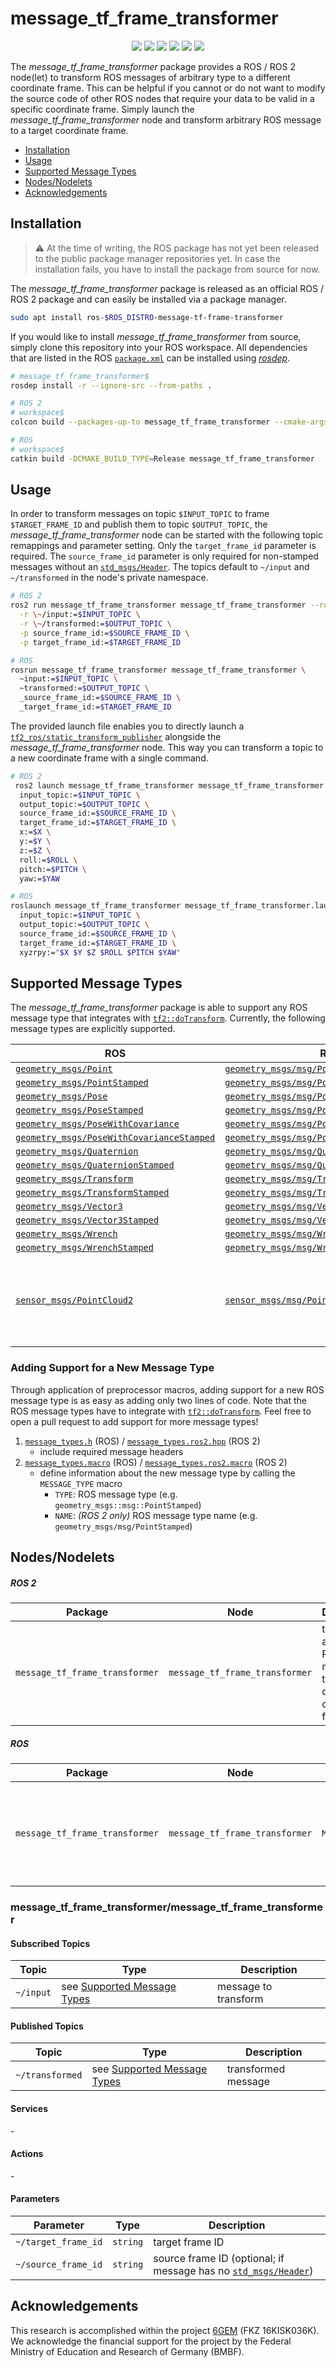 # message_tf_frame_transformer

<p align="center">
  <img src="https://img.shields.io/github/v/release/ika-rwth-aachen/message_tf_frame_transformer"/>
  <img src="https://img.shields.io/github/license/ika-rwth-aachen/message_tf_frame_transformer"/>
  <a href="https://github.com/ika-rwth-aachen/message_tf_frame_transformer/actions/workflows/build.yml"><img src="https://github.com/ika-rwth-aachen/message_tf_frame_transformer/actions/workflows/build.yml/badge.svg"/></a>
  <img src="https://img.shields.io/badge/ROS-noetic-blueviolet"/>
  <img src="https://img.shields.io/badge/ROS 2-humble|rolling-blueviolet"/>
  <a href="https://github.com/ika-rwth-aachen/message_tf_frame_transformer"><img src="https://img.shields.io/github/stars/ika-rwth-aachen/message_tf_frame_transformer?style=social"/></a>
</p>

The *message_tf_frame_transformer* package provides a ROS / ROS 2 node(let) to transform ROS messages of arbitrary type to a different coordinate frame. This can be helpful if you cannot or do not want to modify the source code of other ROS nodes that require your data to be valid in a specific coordinate frame. Simply launch the *message_tf_frame_transformer* node and transform arbitrary ROS message to a target coordinate frame.

- [Installation](#installation)
- [Usage](#usage)
- [Supported Message Types](#supported-message-types)
- [Nodes/Nodelets](#nodesnodelets)
- [Acknowledgements](#acknowledgements)


## Installation

> :warning: At the time of writing, the ROS package has not yet been released to the public package manager repositories yet. In case the installation fails, you have to install the package from source for now.

The *message_tf_frame_transformer* package is released as an official ROS / ROS 2 package and can easily be installed via a package manager.

```bash
sudo apt install ros-$ROS_DISTRO-message-tf-frame-transformer
```

If you would like to install *message_tf_frame_transformer* from source, simply clone this repository into your ROS workspace. All dependencies that are listed in the ROS [`package.xml`](./package.xml) can be installed using [*rosdep*](http://wiki.ros.org/rosdep).

```bash
# message_tf_frame_transformer$
rosdep install -r --ignore-src --from-paths .

# ROS 2
# workspace$
colcon build --packages-up-to message_tf_frame_transformer --cmake-args -DCMAKE_BUILD_TYPE=Release

# ROS
# workspace$
catkin build -DCMAKE_BUILD_TYPE=Release message_tf_frame_transformer
```


## Usage

In order to transform messages on topic `$INPUT_TOPIC` to frame `$TARGET_FRAME_ID` and publish them to topic `$OUTPUT_TOPIC`, the *message_tf_frame_transformer* node can be started with the following topic remappings and parameter setting. Only the `target_frame_id` parameter is required. The `source_frame_id` parameter is only required for non-stamped messages without an [`std_msgs/Header`](https://docs.ros.org/en/api/std_msgs/html/msg/Header.html). The topics default to `~/input` and `~/transformed` in the node's private namespace.

```bash
# ROS 2
ros2 run message_tf_frame_transformer message_tf_frame_transformer --ros-args \
  -r \~/input:=$INPUT_TOPIC \
  -r \~/transformed:=$OUTPUT_TOPIC \
  -p source_frame_id:=$SOURCE_FRAME_ID \
  -p target_frame_id:=$TARGET_FRAME_ID

# ROS
rosrun message_tf_frame_transformer message_tf_frame_transformer \
  ~input:=$INPUT_TOPIC \
  ~transformed:=$OUTPUT_TOPIC \
  _source_frame_id:=$SOURCE_FRAME_ID \
  _target_frame_id:=$TARGET_FRAME_ID
```

The provided launch file enables you to directly launch a [`tf2_ros/static_transform_publisher`](http://wiki.ros.org/tf2_ros) alongside the *message_tf_frame_transformer* node. This way you can transform a topic to a new coordinate frame with a single command.

```bash
# ROS 2
 ros2 launch message_tf_frame_transformer message_tf_frame_transformer.launch.ros2.xml \
  input_topic:=$INPUT_TOPIC \
  output_topic:=$OUTPUT_TOPIC \
  source_frame_id:=$SOURCE_FRAME_ID \
  target_frame_id:=$TARGET_FRAME_ID \
  x:=$X \
  y:=$Y \
  z:=$Z \
  roll:=$ROLL \
  pitch:=$PITCH \
  yaw:=$YAW

# ROS
roslaunch message_tf_frame_transformer message_tf_frame_transformer.launch \
  input_topic:=$INPUT_TOPIC \
  output_topic:=$OUTPUT_TOPIC \
  source_frame_id:=$SOURCE_FRAME_ID \
  target_frame_id:=$TARGET_FRAME_ID \
  xyzrpy:="$X $Y $Z $ROLL $PITCH $YAW"
```


## Supported Message Types

The *message_tf_frame_transformer* package is able to support any ROS message type that integrates with [`tf2::doTransform`](http://wiki.ros.org/tf2/Tutorials/Transforming%20your%20own%20datatypes). Currently, the following message types are explicitly supported.

| ROS | ROS 2 | Remarks |
| --- | --- | --- |
| [`geometry_msgs/Point`](https://docs.ros.org/en/api/geometry_msgs/html/msg/Point.html) | [`geometry_msgs/msg/Point`](https://docs.ros2.org/foxy/api/geometry_msgs/msg/Point.html) |  |
| [`geometry_msgs/PointStamped`](https://docs.ros.org/en/api/geometry_msgs/html/msg/PointStamped.html) | [`geometry_msgs/msg/PointStamped`](https://docs.ros2.org/foxy/api/geometry_msgs/msg/PointStamped.html) |  |
| [`geometry_msgs/Pose`](https://docs.ros.org/en/api/geometry_msgs/html/msg/Pose.html) | [`geometry_msgs/msg/Pose`](https://docs.ros2.org/foxy/api/geometry_msgs/msg/Pose.html) |  |
| [`geometry_msgs/PoseStamped`](https://docs.ros.org/en/api/geometry_msgs/html/msg/PoseStamped.html) | [`geometry_msgs/msg/PoseStamped`](https://docs.ros2.org/foxy/api/geometry_msgs/msg/PoseStamped.html) |  |
| [`geometry_msgs/PoseWithCovariance`](https://docs.ros.org/en/api/geometry_msgs/html/msg/PoseWithCovariance.html) | [`geometry_msgs/msg/PoseWithCovariance`](https://docs.ros2.org/foxy/api/geometry_msgs/msg/PoseWithCovariance.html) |  |
| [`geometry_msgs/PoseWithCovarianceStamped`](https://docs.ros.org/en/api/geometry_msgs/html/msg/PoseWithCovarianceStamped.html) | [`geometry_msgs/msg/PoseWithCovarianceStamped`](https://docs.ros2.org/foxy/api/geometry_msgs/msg/PoseWithCovarianceStamped.html) |  |
| [`geometry_msgs/Quaternion`](https://docs.ros.org/en/api/geometry_msgs/html/msg/Quaternion.html) | [`geometry_msgs/msg/Quaternion`](https://docs.ros2.org/foxy/api/geometry_msgs/msg/Quaternion.html) |  |
| [`geometry_msgs/QuaternionStamped`](https://docs.ros.org/en/api/geometry_msgs/html/msg/QuaternionStamped.html) | [`geometry_msgs/msg/QuaternionStamped`](https://docs.ros2.org/foxy/api/geometry_msgs/msg/QuaternionStamped.html) |  |
| [`geometry_msgs/Transform`](https://docs.ros.org/en/api/geometry_msgs/html/msg/Transform.html) | [`geometry_msgs/msg/Transform`](https://docs.ros2.org/foxy/api/geometry_msgs/msg/Transform.html) |  |
| [`geometry_msgs/TransformStamped`](https://docs.ros.org/en/api/geometry_msgs/html/msg/TransformStamped.html) | [`geometry_msgs/msg/TransformStamped`](https://docs.ros2.org/foxy/api/geometry_msgs/msg/TransformStamped.html) |  |
| [`geometry_msgs/Vector3`](https://docs.ros.org/en/api/geometry_msgs/html/msg/Vector3.html) | [`geometry_msgs/msg/Vector3`](https://docs.ros2.org/foxy/api/geometry_msgs/msg/Vector3.html) |  |
| [`geometry_msgs/Vector3Stamped`](https://docs.ros.org/en/api/geometry_msgs/html/msg/Vector3Stamped.html) | [`geometry_msgs/msg/Vector3Stamped`](https://docs.ros2.org/foxy/api/geometry_msgs/msg/Vector3Stamped.html) |  |
| [`geometry_msgs/Wrench`](https://docs.ros.org/en/api/geometry_msgs/html/msg/Wrench.html) | [`geometry_msgs/msg/Wrench`](https://docs.ros2.org/foxy/api/geometry_msgs/msg/Wrench.html) |  |
| [`geometry_msgs/WrenchStamped`](https://docs.ros.org/en/api/geometry_msgs/html/msg/WrenchStamped.html) | [`geometry_msgs/msg/WrenchStamped`](https://docs.ros2.org/foxy/api/geometry_msgs/msg/WrenchStamped.html) |  |
| [`sensor_msgs/PointCloud2`](http://docs.ros.org/en/api/sensor_msgs/html/msg/PointCloud2.html) | [`sensor_msgs/msg/PointCloud2`](https://docs.ros2.org/foxy/api/sensor_msgs/msg/PointCloud.html) | Only the first three point cloud channels (usually `xyz`) are transformed. |

### Adding Support for a New Message Type

Through application of preprocessor macros, adding support for a new ROS message type is as easy as adding only two lines of code. Note that the ROS message types have to integrate with [`tf2::doTransform`](http://wiki.ros.org/tf2/Tutorials/Transforming%20your%20own%20datatypes). Feel free to open a pull request to add support for more message types!

1. [`message_types.h`](./include/message_tf_frame_transformer/message_types.h) (ROS) / [`message_types.ros2.hpp`](./include/message_tf_frame_transformer/message_types.ros2.hpp) (ROS 2)
   - include required message headers
1. [`message_types.macro`](./include/message_tf_frame_transformer/message_types.h) (ROS) / [`message_types.ros2.macro`](./include/message_tf_frame_transformer/message_types.ros2.hpp) (ROS 2)
   - define information about the new message type by calling the `MESSAGE_TYPE` macro
      - `TYPE`: ROS message type (e.g. `geometry_msgs::msg::PointStamped`)
      - `NAME`: *(ROS 2 only)* ROS message type name (e.g. `geometry_msgs/msg/PointStamped`)


## Nodes/Nodelets

##### ROS 2

| Package | Node | Description |
| --- | --- | --- |
| `message_tf_frame_transformer` | `message_tf_frame_transformer` | transform arbitrary ROS messages to a different coordinate frame |

##### ROS

| Package | Node | Nodelet | Description |
| --- | --- | --- | --- |
| `message_tf_frame_transformer` | `message_tf_frame_transformer` | `MessageTfFrameTransformer` | transform arbitrary ROS messages to a different coordinate frame |

### message_tf_frame_transformer/message_tf_frame_transformer

#### Subscribed Topics

| Topic | Type | Description |
| --- | --- | --- |
| `~/input` | see [Supported Message Types](#supported-message-types) | message to transform |

#### Published Topics

| Topic | Type | Description |
| --- | --- | --- |
| `~/transformed` | see [Supported Message Types](#supported-message-types) | transformed message |

#### Services

\-

#### Actions

\-

#### Parameters

| Parameter | Type | Description |
| --- | --- | --- |
| `~/target_frame_id` | `string` | target frame ID |
| `~/source_frame_id` | `string` | source frame ID (optional; if message has no [`std_msgs/Header`](https://docs.ros.org/en/api/std_msgs/html/msg/Header.html)) |


## Acknowledgements

This research is accomplished within the project [6GEM](https://6gem.de/) (FKZ 16KISK036K). We acknowledge the financial support for the project by the Federal Ministry of Education and Research of Germany (BMBF).
